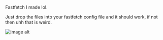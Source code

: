 Fastfetch I made lol.

Just drop the files into your fastfetch config file and it should work, if not then uhh that is weird.

![image alt](https://github.com/TathaagatPal/Fastfetch-Rice-I-made.git)
